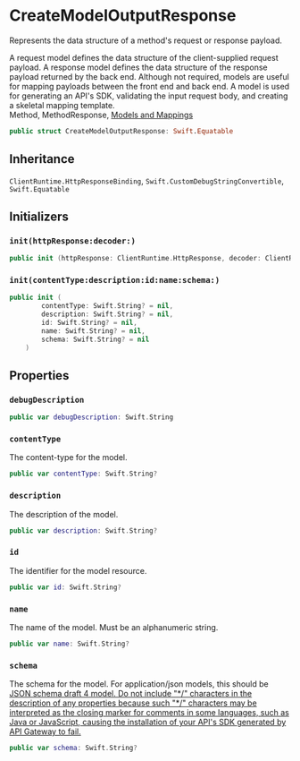 # CreateModelOutputResponse

Represents the data structure of a method's request or response payload.

<div class="remarks">
A request model defines the data structure of the client-supplied request payload. A response model defines the data structure of the response payload returned by the back end. Although not required, models are useful for mapping payloads between the front end and back end.
A model is used for generating an API's SDK, validating the input request body, and creating a skeletal mapping template.
</div>
<div class="seeAlso">
Method, MethodResponse, <a href="https:​//docs.aws.amazon.com/apigateway/latest/developerguide/models-mappings.html">Models and Mappings
</div>

``` swift
public struct CreateModelOutputResponse: Swift.Equatable 
```

## Inheritance

`ClientRuntime.HttpResponseBinding`, `Swift.CustomDebugStringConvertible`, `Swift.Equatable`

## Initializers

### `init(httpResponse:decoder:)`

``` swift
public init (httpResponse: ClientRuntime.HttpResponse, decoder: ClientRuntime.ResponseDecoder? = nil) throws 
```

### `init(contentType:description:id:name:schema:)`

``` swift
public init (
        contentType: Swift.String? = nil,
        description: Swift.String? = nil,
        id: Swift.String? = nil,
        name: Swift.String? = nil,
        schema: Swift.String? = nil
    )
```

## Properties

### `debugDescription`

``` swift
public var debugDescription: Swift.String 
```

### `contentType`

The content-type for the model.

``` swift
public var contentType: Swift.String?
```

### `description`

The description of the model.

``` swift
public var description: Swift.String?
```

### `id`

The identifier for the model resource.

``` swift
public var id: Swift.String?
```

### `name`

The name of the model. Must be an alphanumeric string.

``` swift
public var name: Swift.String?
```

### `schema`

The schema for the model. For application/json models, this should be <a target="_blank" href="https:​//tools.ietf.org/html/draft-zyp-json-schema-04">JSON schema draft 4 model. Do not include "\*/" characters in the description of any properties because such "\*/" characters may be interpreted as the closing marker for comments in some languages, such as Java or JavaScript, causing the installation of your API's SDK generated by API Gateway to fail.

``` swift
public var schema: Swift.String?
```
